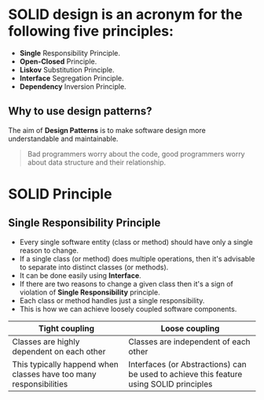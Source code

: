 # SOLID design is an acronym for the following five principles:

- **Single** Responsibility Principle.
- **Open-Closed** Principle.
- **Liskov** Substitution Principle.
- **Interface** Segregation Principle.
- **Dependency** Inversion Principle.

## Why to use design patterns?

The aim of **Design Patterns** is to make software design more understandable and maintainable.

> Bad programmers worry about the code, good programmers worry about data structure and their relationship.

# SOLID Principle

## Single Responsibility Principle

- Every single software entity (class or method) should have only a single reason to change.
- If a single class (or method) does multiple operations, then it's advisable to separate into distinct classes (or methods).
- It can be done easily using **Interface**.
- If there are two reasons to change a given class then it's a sign of violation of **Single Responsibility** principle.
- Each class or method handles just a single responsibility.
- This is how we can achieve loosely coupled software components.

| Tight coupling | Loose coupling |
| -------------- | -------------- |
| Classes are highly dependent on each other | Classes are independent of each other |
| This typically happend when classes have too many responsibilities | Interfaces (or Abstractions) can be used to achieve this feature using SOLID principles |

